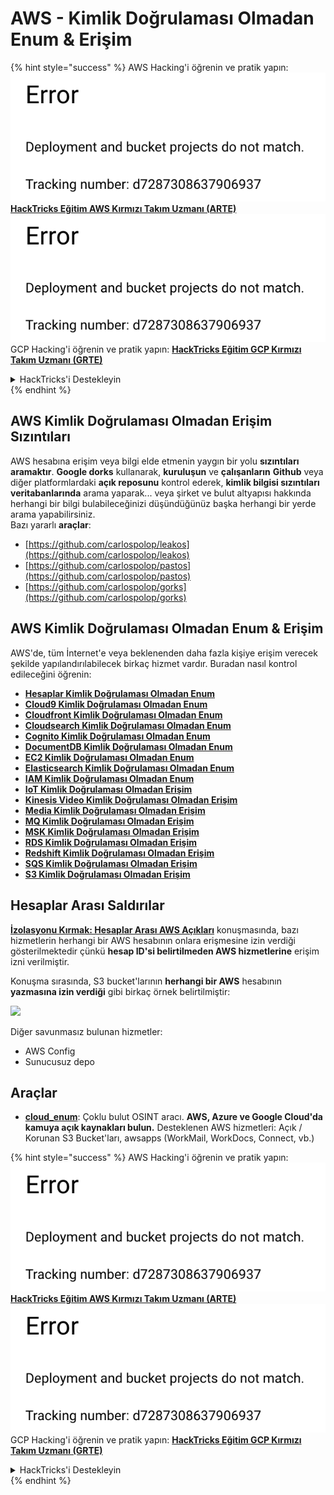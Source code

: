 # AWS - Kimlik Doğrulaması Olmadan Enum & Erişim

{% hint style="success" %}
AWS Hacking'i öğrenin ve pratik yapın:<img src="../../../.gitbook/assets/image (1) (1).png" alt="" data-size="line">[**HackTricks Eğitim AWS Kırmızı Takım Uzmanı (ARTE)**](https://training.hacktricks.xyz/courses/arte)<img src="../../../.gitbook/assets/image (1) (1).png" alt="" data-size="line">\
GCP Hacking'i öğrenin ve pratik yapın: <img src="../../../.gitbook/assets/image (2).png" alt="" data-size="line">[**HackTricks Eğitim GCP Kırmızı Takım Uzmanı (GRTE)**<img src="../../../.gitbook/assets/image (2).png" alt="" data-size="line">](https://training.hacktricks.xyz/courses/grte)

<details>

<summary>HackTricks'i Destekleyin</summary>

* [**abonelik planlarını**](https://github.com/sponsors/carlospolop) kontrol edin!
* **💬 [**Discord grubuna**](https://discord.gg/hRep4RUj7f) veya [**telegram grubuna**](https://t.me/peass) katılın ya da **Twitter**'da **bizi takip edin** 🐦 [**@hacktricks\_live**](https://twitter.com/hacktricks\_live)**.**
* **Hacking ipuçlarını paylaşmak için** [**HackTricks**](https://github.com/carlospolop/hacktricks) ve [**HackTricks Cloud**](https://github.com/carlospolop/hacktricks-cloud) github reposuna PR gönderin.

</details>
{% endhint %}

## AWS Kimlik Doğrulaması Olmadan Erişim Sızıntıları

AWS hesabına erişim veya bilgi elde etmenin yaygın bir yolu **sızıntıları aramaktır**. **Google dorks** kullanarak, **kuruluşun** ve **çalışanların** **Github** veya diğer platformlardaki **açık reposunu** kontrol ederek, **kimlik bilgisi sızıntıları veritabanlarında** arama yaparak... veya şirket ve bulut altyapısı hakkında herhangi bir bilgi bulabileceğinizi düşündüğünüz başka herhangi bir yerde arama yapabilirsiniz.\
Bazı yararlı **araçlar**:

* [https://github.com/carlospolop/leakos](https://github.com/carlospolop/leakos)
* [https://github.com/carlospolop/pastos](https://github.com/carlospolop/pastos)
* [https://github.com/carlospolop/gorks](https://github.com/carlospolop/gorks)

## AWS Kimlik Doğrulaması Olmadan Enum & Erişim

AWS'de, tüm İnternet'e veya beklenenden daha fazla kişiye erişim verecek şekilde yapılandırılabilecek birkaç hizmet vardır. Buradan nasıl kontrol edileceğini öğrenin:

* [**Hesaplar Kimlik Doğrulaması Olmadan Enum**](aws-accounts-unauthenticated-enum.md)
* [**Cloud9 Kimlik Doğrulaması Olmadan Enum**](https://github.com/carlospolop/hacktricks-cloud/blob/master/pentesting-cloud/aws-security/aws-unauthenticated-enum-access/broken-reference/README.md)
* [**Cloudfront Kimlik Doğrulaması Olmadan Enum**](aws-cloudfront-unauthenticated-enum.md)
* [**Cloudsearch Kimlik Doğrulaması Olmadan Enum**](https://github.com/carlospolop/hacktricks-cloud/blob/master/pentesting-cloud/aws-security/aws-unauthenticated-enum-access/broken-reference/README.md)
* [**Cognito Kimlik Doğrulaması Olmadan Enum**](aws-cognito-unauthenticated-enum.md)
* [**DocumentDB Kimlik Doğrulaması Olmadan Enum**](aws-documentdb-enum.md)
* [**EC2 Kimlik Doğrulaması Olmadan Enum**](aws-ec2-unauthenticated-enum.md)
* [**Elasticsearch Kimlik Doğrulaması Olmadan Enum**](aws-elasticsearch-unauthenticated-enum.md)
* [**IAM Kimlik Doğrulaması Olmadan Enum**](aws-iam-and-sts-unauthenticated-enum.md)
* [**IoT Kimlik Doğrulaması Olmadan Erişim**](aws-iot-unauthenticated-enum.md)
* [**Kinesis Video Kimlik Doğrulaması Olmadan Erişim**](aws-kinesis-video-unauthenticated-enum.md)
* [**Media Kimlik Doğrulaması Olmadan Erişim**](aws-media-unauthenticated-enum.md)
* [**MQ Kimlik Doğrulaması Olmadan Erişim**](aws-mq-unauthenticated-enum.md)
* [**MSK Kimlik Doğrulaması Olmadan Erişim**](aws-msk-unauthenticated-enum.md)
* [**RDS Kimlik Doğrulaması Olmadan Erişim**](aws-rds-unauthenticated-enum.md)
* [**Redshift Kimlik Doğrulaması Olmadan Erişim**](aws-redshift-unauthenticated-enum.md)
* [**SQS Kimlik Doğrulaması Olmadan Erişim**](aws-sqs-unauthenticated-enum.md)
* [**S3 Kimlik Doğrulaması Olmadan Erişim**](aws-s3-unauthenticated-enum.md)

## Hesaplar Arası Saldırılar

[**İzolasyonu Kırmak: Hesaplar Arası AWS Açıkları**](https://www.youtube.com/watch?v=JfEFIcpJ2wk) konuşmasında, bazı hizmetlerin herhangi bir AWS hesabının onlara erişmesine izin verdiği gösterilmektedir çünkü **hesap ID'si belirtilmeden AWS hizmetlerine** erişim izni verilmiştir.

Konuşma sırasında, S3 bucket'larının **herhangi bir AWS** hesabının **yazmasına izin verdiği** gibi birkaç örnek belirtilmiştir:

![](<../../../.gitbook/assets/image (260).png>)

Diğer savunmasız bulunan hizmetler:

* AWS Config
* Sunucusuz depo

## Araçlar

* [**cloud\_enum**](https://github.com/initstring/cloud\_enum): Çoklu bulut OSINT aracı. **AWS, Azure ve Google Cloud'da kamuya açık kaynakları bulun.** Desteklenen AWS hizmetleri: Açık / Korunan S3 Bucket'ları, awsapps (WorkMail, WorkDocs, Connect, vb.)

{% hint style="success" %}
AWS Hacking'i öğrenin ve pratik yapın:<img src="../../../.gitbook/assets/image (1) (1).png" alt="" data-size="line">[**HackTricks Eğitim AWS Kırmızı Takım Uzmanı (ARTE)**](https://training.hacktricks.xyz/courses/arte)<img src="../../../.gitbook/assets/image (1) (1).png" alt="" data-size="line">\
GCP Hacking'i öğrenin ve pratik yapın: <img src="../../../.gitbook/assets/image (2).png" alt="" data-size="line">[**HackTricks Eğitim GCP Kırmızı Takım Uzmanı (GRTE)**<img src="../../../.gitbook/assets/image (2).png" alt="" data-size="line">](https://training.hacktricks.xyz/courses/grte)

<details>

<summary>HackTricks'i Destekleyin</summary>

* [**abonelik planlarını**](https://github.com/sponsors/carlospolop) kontrol edin!
* **💬 [**Discord grubuna**](https://discord.gg/hRep4RUj7f) veya [**telegram grubuna**](https://t.me/peass) katılın ya da **Twitter**'da **bizi takip edin** 🐦 [**@hacktricks\_live**](https://twitter.com/hacktricks\_live)**.**
* **Hacking ipuçlarını paylaşmak için** [**HackTricks**](https://github.com/carlospolop/hacktricks) ve [**HackTricks Cloud**](https://github.com/carlospolop/hacktricks-cloud) github reposuna PR gönderin.

</details>
{% endhint %}
